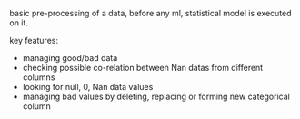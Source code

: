 basic pre-processing of a data, before any ml, statistical model is executed on it.

key features:
- managing good/bad data
- checking possible co-relation between Nan datas from different columns
- looking for null, 0, Nan data values
- managing bad values by deleting, replacing or forming new categorical column
